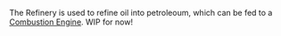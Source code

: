 The Refinery is used to refine oil into petroleoum, which can be fed to a [Combustion Engine](https://github.com/Affehund/airplanesmod/wiki/Combustion-Engine). WIP for now!
